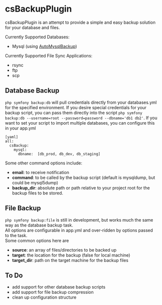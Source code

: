 csBackupPlugin
==============

csBackupPlugin is an attempt to provide a simple and easy backup solution for your database and files.

Currently Supported Databases:

  * Mysql (using [AutoMysqlBackup](http://www.debianhelp.co.uk/mysqlscript.htm))
  
Currently Supported File Sync Applications:

  * rsync
  * ftp
  * scp

Database Backup
---------------
  
``php symfony backup:db`` will pull credentials directly from your databases.yml for the specified environment. 
If you desire special credentials for your backup script, you can pass them directly into the script
``php symfony backup:db --username=root --password=password --dbname='db1 db2'``.  If you want to set your script
to import multiple databases, you can configure this in your app.yml

    [yaml]
    all:
      csBackup:
        mysql:
          dbname:  [db_prod, db_dev, db_staging]
          
Some other command options include:

  * __email__: to receive notification
  * __command__: to be called by the backup script (default is mysqldump, but could be mysql5dump)
  * __backup_dir__: absolute path or path relative to your project root for the backup files to be stored.

File Backup
-----------

``php symfony backup:file`` is still in development, but works much the same way as the database backup task.  
All options are configurable in app.yml and over-ridden by options passed to the task.  
Some common options here are 

  * __source__: an array of files/directories to be backed up
  * __target__: the location for the backup (false for local machine)
  * __target_dir__: path on the target machine for the backup files
  
To Do
-----

  * add support for other database backup scripts
  * add support for file backup compression
  * clean up configuration structure